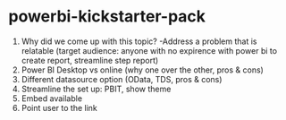 # powerbi-kickstarter-pack

1. Why did we come up with this topic? -Address a problem that is relatable (target audience: anyone with no expirence with power bi to create report, streamline step report)
2. Power BI Desktop vs online (why one over the other, pros & cons)
3. Different datasource option (OData, TDS, pros & cons)
4. Streamline the set up: PBIT, show theme
5. Embed available
6. Point user to the link
